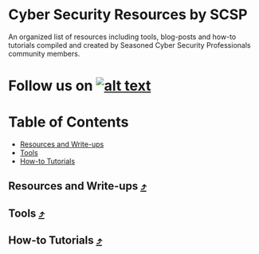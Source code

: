 # Cyber Security Resources by SCSP

An organized list of resources including tools, blog-posts and how-to tutorials compiled and created by Seasoned Cyber Security Professionals community members.

[1.1]: https://ibb.co/LYxf0v8
[1]: https://www.facebook.com/scspcommunity/
# Follow us on [![alt text][1.1]][1]

Table of Contents
=================

* [Resources and Write-ups](#resources)
* [Tools](#tools)
* [How-to Tutorials](#tutorials)

<a name="resources"></a>
##  Resources and Write-ups [⤴](#table-of-contents)



<a name="tools"></a>
## Tools [⤴](#table-of-contents)

<a name="tutorials"></a>
## How-to Tutorials [⤴](#table-of-contents)
